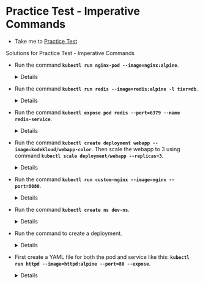 # Practice Test - Imperative Commands
  - Take me to [Practice Test](https://kodekloud.com/topic/practice-test-imperative-commands-2/)
  
Solutions for Practice Test - Imperative Commands

- Run the command **`kubectl run nginx-pod --image=nginx:alpine`**. 
  
  <details>

  ```
  $ kubectl run nginx-pod --image=nginx:alpine
  ```
  </details>

- Run the command **`kubectl run redis --image=redis:alpine -l tier=db`**.

  <details>

  ```
  $ kubectl run redis --image=redis:alpine -l tier=db
  ```
  </details>

- Run the command **`kubectl expose pod redis --port=6379 --name redis-service`**.

  <details>

  ```
  $ kubectl expose pod redis --port=6379 --name redis-service
  ```
  </details>

- Run the command **`kubectl create deployment webapp --image=kodekloud/webapp-color`**. Then scale the webapp to 3 using command **`kubectl scale deployment/webapp --replicas=3`**.

  <details>

  ```
  $ kubectl create deployment webapp --image=kodekloud/webapp-color
  $ kubectl scale deployment/webapp --replicas=3
  ```
  </details>

- Run the command **`kubectl run custom-nginx --image=nginx --port=8080`**.

  <details>

  ```
  $ kubectl run custom-nginx --image=nginx --port=8080
  ```
  </details>

- Run the command **`kubectl create ns dev-ns`**.
  
  <details>

  ```
  $ kubectl create ns dev-ns
  ```
  </details>

- Run the command to create a deployment.

  <details>

  ```
  Step 1: Create the deployment YAML file
  $ kubectl create deployment redis-deploy --image redis --namespace=dev-ns --dry-run=client -o yaml > deploy.yaml
  $ kubectl create -f deploy.yaml

  Step 2: Edit the YAML file and add update the replicas to 2.
  
  Step 3: Run kubectl apply -f deploy.yaml to create the deployment in the dev-ns namespace.
  $ kubectl apply -f deploy.yaml

  You can also use kubectl scale deployment or kubectl edit deployment to change the number of replicas once the object has been created.
  $ kubectl edit deployment redis-deploy
  $ kubectl scale deployment/redis-deploy --replicas=2 --namespace=dev-ns
  
  In v1.19, kubectl create deployment supports "--replicas" flag to increase the count number.
  $ kubectl create deployment redis-deploy --image=redis --namespace=dev-ns --replicas=2 
  ```
  </details>

- First create a YAML file for both the pod and service like this: **`kubectl run httpd --image=httpd:alpine --port=80 --expose`**.

  <details>

  ```
  $ kubectl run httpd --image=httpd:alpine --port=80 --expose
  ```
  </details>

  
